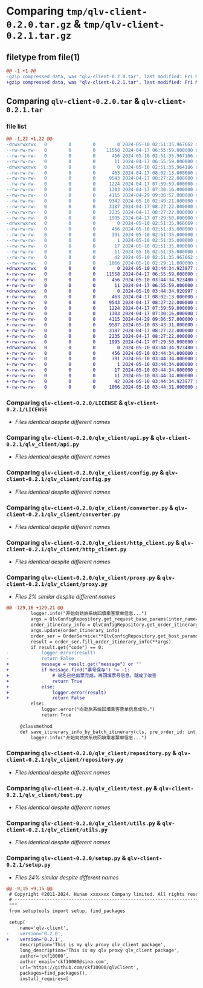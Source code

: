 # Comparing `tmp/qlv-client-0.2.0.tar.gz` & `tmp/qlv-client-0.2.1.tar.gz`

## filetype from file(1)

```diff
@@ -1 +1 @@
-gzip compressed data, was "qlv-client-0.2.0.tar", last modified: Fri May 10 02:51:35 2024, max compression
+gzip compressed data, was "qlv-client-0.2.1.tar", last modified: Fri May 10 03:44:34 2024, max compression
```

## Comparing `qlv-client-0.2.0.tar` & `qlv-client-0.2.1.tar`

### file list

```diff
@@ -1,22 +1,22 @@
-drwxrwxrwx   0        0        0        0 2024-05-10 02:51:35.967662 qlv-client-0.2.0/
--rw-rw-rw-   0        0        0    11558 2024-04-17 06:55:59.000000 qlv-client-0.2.0/LICENSE
--rw-rw-rw-   0        0        0      456 2024-05-10 02:51:35.967166 qlv-client-0.2.0/PKG-INFO
--rw-rw-rw-   0        0        0       11 2024-04-17 06:55:59.000000 qlv-client-0.2.0/README.md
-drwxrwxrwx   0        0        0        0 2024-05-10 02:51:35.964186 qlv-client-0.2.0/qlv_client/
--rw-rw-rw-   0        0        0      463 2024-04-17 08:02:13.000000 qlv-client-0.2.0/qlv_client/__init__.py
--rw-rw-rw-   0        0        0     9543 2024-04-17 08:27:22.000000 qlv-client-0.2.0/qlv_client/api.py
--rw-rw-rw-   0        0        0     1224 2024-04-17 07:59:59.000000 qlv-client-0.2.0/qlv_client/config.py
--rw-rw-rw-   0        0        0     1303 2024-04-17 07:30:16.000000 qlv-client-0.2.0/qlv_client/converter.py
--rw-rw-rw-   0        0        0     4115 2024-04-29 09:06:57.000000 qlv-client-0.2.0/qlv_client/http_client.py
--rw-rw-rw-   0        0        0     9342 2024-05-10 02:49:21.000000 qlv-client-0.2.0/qlv_client/proxy.py
--rw-rw-rw-   0        0        0     3187 2024-04-17 08:27:22.000000 qlv-client-0.2.0/qlv_client/repository.py
--rw-rw-rw-   0        0        0     2235 2024-04-17 08:27:22.000000 qlv-client-0.2.0/qlv_client/test.py
--rw-rw-rw-   0        0        0     1995 2024-04-17 07:29:50.000000 qlv-client-0.2.0/qlv_client/utils.py
-drwxrwxrwx   0        0        0        0 2024-05-10 02:51:35.966669 qlv-client-0.2.0/qlv_client.egg-info/
--rw-rw-rw-   0        0        0      456 2024-05-10 02:51:35.000000 qlv-client-0.2.0/qlv_client.egg-info/PKG-INFO
--rw-rw-rw-   0        0        0      391 2024-05-10 02:51:35.000000 qlv-client-0.2.0/qlv_client.egg-info/SOURCES.txt
--rw-rw-rw-   0        0        0        1 2024-05-10 02:51:35.000000 qlv-client-0.2.0/qlv_client.egg-info/dependency_links.txt
--rw-rw-rw-   0        0        0       17 2024-05-10 02:51:35.000000 qlv-client-0.2.0/qlv_client.egg-info/requires.txt
--rw-rw-rw-   0        0        0       11 2024-05-10 02:51:35.000000 qlv-client-0.2.0/qlv_client.egg-info/top_level.txt
--rw-rw-rw-   0        0        0       42 2024-05-10 02:51:35.967662 qlv-client-0.2.0/setup.cfg
--rw-rw-rw-   0        0        0     1066 2024-05-10 02:29:11.000000 qlv-client-0.2.0/setup.py
+drwxrwxrwx   0        0        0        0 2024-05-10 03:44:34.923977 qlv-client-0.2.1/
+-rw-rw-rw-   0        0        0    11558 2024-04-17 06:55:59.000000 qlv-client-0.2.1/LICENSE
+-rw-rw-rw-   0        0        0      456 2024-05-10 03:44:34.923480 qlv-client-0.2.1/PKG-INFO
+-rw-rw-rw-   0        0        0       11 2024-04-17 06:55:59.000000 qlv-client-0.2.1/README.md
+drwxrwxrwx   0        0        0        0 2024-05-10 03:44:34.920997 qlv-client-0.2.1/qlv_client/
+-rw-rw-rw-   0        0        0      463 2024-04-17 08:02:13.000000 qlv-client-0.2.1/qlv_client/__init__.py
+-rw-rw-rw-   0        0        0     9543 2024-04-17 08:27:22.000000 qlv-client-0.2.1/qlv_client/api.py
+-rw-rw-rw-   0        0        0     1224 2024-04-17 07:59:59.000000 qlv-client-0.2.1/qlv_client/config.py
+-rw-rw-rw-   0        0        0     1303 2024-04-17 07:30:16.000000 qlv-client-0.2.1/qlv_client/converter.py
+-rw-rw-rw-   0        0        0     4115 2024-04-29 09:06:57.000000 qlv-client-0.2.1/qlv_client/http_client.py
+-rw-rw-rw-   0        0        0     9587 2024-05-10 03:43:31.000000 qlv-client-0.2.1/qlv_client/proxy.py
+-rw-rw-rw-   0        0        0     3187 2024-04-17 08:27:22.000000 qlv-client-0.2.1/qlv_client/repository.py
+-rw-rw-rw-   0        0        0     2235 2024-04-17 08:27:22.000000 qlv-client-0.2.1/qlv_client/test.py
+-rw-rw-rw-   0        0        0     1995 2024-04-17 07:29:50.000000 qlv-client-0.2.1/qlv_client/utils.py
+drwxrwxrwx   0        0        0        0 2024-05-10 03:44:34.923480 qlv-client-0.2.1/qlv_client.egg-info/
+-rw-rw-rw-   0        0        0      456 2024-05-10 03:44:34.000000 qlv-client-0.2.1/qlv_client.egg-info/PKG-INFO
+-rw-rw-rw-   0        0        0      391 2024-05-10 03:44:34.000000 qlv-client-0.2.1/qlv_client.egg-info/SOURCES.txt
+-rw-rw-rw-   0        0        0        1 2024-05-10 03:44:34.000000 qlv-client-0.2.1/qlv_client.egg-info/dependency_links.txt
+-rw-rw-rw-   0        0        0       17 2024-05-10 03:44:34.000000 qlv-client-0.2.1/qlv_client.egg-info/requires.txt
+-rw-rw-rw-   0        0        0       11 2024-05-10 03:44:34.000000 qlv-client-0.2.1/qlv_client.egg-info/top_level.txt
+-rw-rw-rw-   0        0        0       42 2024-05-10 03:44:34.923977 qlv-client-0.2.1/setup.cfg
+-rw-rw-rw-   0        0        0     1066 2024-05-10 03:44:31.000000 qlv-client-0.2.1/setup.py
```

### Comparing `qlv-client-0.2.0/LICENSE` & `qlv-client-0.2.1/LICENSE`

 * *Files identical despite different names*

### Comparing `qlv-client-0.2.0/qlv_client/api.py` & `qlv-client-0.2.1/qlv_client/api.py`

 * *Files identical despite different names*

### Comparing `qlv-client-0.2.0/qlv_client/config.py` & `qlv-client-0.2.1/qlv_client/config.py`

 * *Files identical despite different names*

### Comparing `qlv-client-0.2.0/qlv_client/converter.py` & `qlv-client-0.2.1/qlv_client/converter.py`

 * *Files identical despite different names*

### Comparing `qlv-client-0.2.0/qlv_client/http_client.py` & `qlv-client-0.2.1/qlv_client/http_client.py`

 * *Files identical despite different names*

### Comparing `qlv-client-0.2.0/qlv_client/proxy.py` & `qlv-client-0.2.1/qlv_client/proxy.py`

 * *Files 2% similar despite different names*

```diff
@@ -129,16 +129,21 @@
         logger.info("开始向劲旅系统回填乘客票单信息...")
         args = QlvConfigRepository.get_request_base_params(inter_name="fill_order_itinerary_info")
         order_itinerary_info = QlvConfigRepository.get_order_itinerary_info(**kwargs)
         args.update(order_itinerary_info)
         order_ser = OrderService(**QlvConfigRepository.get_host_params())
         result = order_ser.fill_order_itinerary_info(**args)
         if result.get("code") == 0:
-            logger.error(result)
-            return False
+            message = result.get("message") or ''
+            if message.find("票号保存") != -1:
+                # 说名已经出票完成，再回填票号信息，就成了改签
+                return True
+            else:
+                logger.error(result)
+                return False
         else:
             logger.error("向劲旅系统回填乘客票单信息成功.")
             return True
 
     @classmethod
     def save_itinerary_info_by_batch_itinerary(cls, pre_order_id: int, oper: str, itinerary_info: list) -> bool:
         logger.info("开始向劲旅系统回填乘客票单信息...")
```

### Comparing `qlv-client-0.2.0/qlv_client/repository.py` & `qlv-client-0.2.1/qlv_client/repository.py`

 * *Files identical despite different names*

### Comparing `qlv-client-0.2.0/qlv_client/test.py` & `qlv-client-0.2.1/qlv_client/test.py`

 * *Files identical despite different names*

### Comparing `qlv-client-0.2.0/qlv_client/utils.py` & `qlv-client-0.2.1/qlv_client/utils.py`

 * *Files identical despite different names*

### Comparing `qlv-client-0.2.0/setup.py` & `qlv-client-0.2.1/setup.py`

 * *Files 24% similar despite different names*

```diff
@@ -9,15 +9,15 @@
 # Copyright ©2011-2024. Hunan xxxxxxx Company limited. All rights reserved.
 # ---------------------------------------------------------------------------------------------------------
 """
 from setuptools import setup, find_packages
 
 setup(
     name='qlv-client',
-    version='0.2.0',
+    version='0.2.1',
     description='This is my qlv proxy qlv_client package',
     long_description='This is my qlv proxy qlv_client package',
     author='ckf10000',
     author_email='ckf10000@sina.com',
     url='https://github.com/ckf10000/qlvClient',
     packages=find_packages(),
     install_requires=[
```

